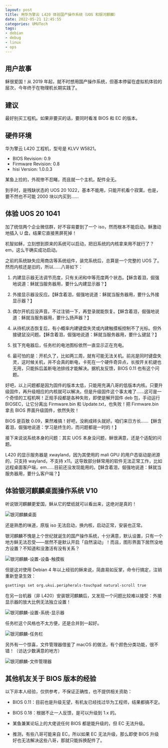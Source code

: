 ```yaml
---
layout: post
title: 用华为擎云 L420 体验国产操作系统（UOS 和银河麒麟）
date: 2022-05-21 12:45:55
categories: UMUTech
tags:
- debian
- debug
- linux
- ops
---
```

## 用户故事

稣很爱国！从 2019 年起，就不时想用国产操作系统，但基本停留在虚拟机体验的层次，今年终于在物理机长期实践了。

## 建议

最好别买工程机。如果非要买的话，要同时看准 BIOS 和 EC 的版本。

## 硬件环境

华为擎云 L420 工程机，型号是 KLVV W5821。

- BIOS Revision: 0.9
- Firmware Revision: 0.8
- hisi Version: 1.0.0.3

某鱼上捡的，外观惨不忍睹，而且就一个主机，配件全无。

到手时，是残缺状态的 UOS 20 1022，基本不能用，只能开机看个寂寞。也是，要不然也不可能 2000 块以内买到……

## 体验 UOS 20 1041

加了统信两个企业微信群，好不容易要到了一个 iso，然而根本不能启动。稣激动地插入 U 盘，结果它直接黑屏死掉！

机智如稣，立刻想到原来的系统可以启动，把旧系统的内核拿来用不就行了？em，这么干确实成功启动。

之前的系统缺失应用商店等系统组件，装完系统后，总算是一个完整的 UOS 了。然而内核还是旧的，所以……八哥如下：

1. 内建显示器无法调节亮度，只有关闭和中等亮度两个状态。【稣含着泪，倔强地说道：稣就当服务器用，要什么内建显示器？】

2. 外接显示器没反应。【稣含着泪，倔强地说道：稣就当服务器用，要什么外接显示器？】

3. 偶尔开机后没声音。不过注销一下，再登录就能恢复。【稣含着泪，倔强地说道：稣就当服务器用，要什么扬声器？】

4. 从待机状态恢复后，有小概率内建键盘失灵或内建触摸板控制不了光标。但外接键鼠没问题。【稣含着泪，倔强地说道：稣就当服务器用，要什么键鼠？】

5. 拔下充电器后，任务栏的电池图标依然一直显示正在充电。

6. 最可怕的是：开机久了，比如两三周，就有可能无法关机。前兆是同时键盘失灵，这时候关机，并不会真的断电，卡死在一个硬件奇异点，长按开关机键也无用，只能拆后盖断电池排线才能解决。据机友反馈，BIOS 0.11 也有这个问题。

好吧，以上问题都是因为固件的版本太低，只能用充满八哥的低版本内核。只要升级固件，再升级相应的内核就可以解决。但是升级固件这个事太难了……这可是一个奇怪的工程机啊！正规手段都是各种失败，即使是解开固件 deb 包，手动运行 BIOSEC，让它分离出 Firmware.bin 和 Update.txt，也失败！把 Firmware.bin 拿去 BIOS 界面升级固件，依然失败！

BIOS 是百敖 0.09，果然难搞！好吧，没刷成砖头就好。咱们来日方长……【稣含着泪，倔强地说道：学习是终生的，而问题都是一时的！】

接下来说说系统本身的问题：其实 UOS 本身没问题，稣很满意，还是个适配的问题。

L420 的显示服务器是 xwayland，因为其使用的 mali GPU 的用户态驱动是闭源的，只支持 wayland，不支持 x11。这导致部分稣常用的软件无法正常工作，比如远程桌面客户端，em……目前还没发现能用的。【稣含着泪，倔强地说道：稣就当服务器用，要什么客户端？】

## 体验银河麒麟桌面操作系统 V10

听说银河麒麟更爱国，稣从它的壁纸就可以看出来，这绝对是真的！

![银河麒麟桌面](/images/20220521-desktop.jpg)

还是熟悉的味道，原版 iso 无法启动，换内核，启动正常，安装也正常。

银河麒麟不愧是上个世纪就诞生的国产操作系统，十分满意，默认设置，只有一个地方稣无法忍受——居然不是默认开启「自然滚动」！而且，图形界面下居然没地方设置？不知道和没激活有没有关系？

![银河麒麟-设置-设备-触摸板](/images/20220521-touchpad.png)

但是这对使用 Debian 4 年以上经验的稣来说，简直易如反掌，命令行搞定，注销重新登录生效：

```sh
gsettings set org.ukui.peripherals-touchpad natural-scroll true
```

在另一台机器（非 L420）安装银河麒麟后，又发现一个问题比较难以接受：外接显示器的放大比例无法独立设置！

![银河麒麟-设置-系统-显示器](/images/20220521-display.png)

任务栏这个风格也不太方便，还是合并到一起好。

![银河麒麟-任务栏](/images/20220521-taskbar.png)

另外有一个惊喜，文件管理器借鉴了 macOS 的做法，有个颜色分类功能，很不错！（访达少数满意的地方）

![银河麒麟-文件管理器](/images/20220521-finder.png)

## 其他机友关于 BIOS 版本的经验

以下非本人经验，仅供参考，不保证正确性，也不提供相关资助：

- BIOS 0.11：目前也是升级无望，有机友已经找过华为工程师，结果都搞不定。

- BIOS 0.18：根据不止一人反馈，是可以升级到 1.x 的。

- 某鱼兼某论坛上的大佬说任何 BIOS 都是能升级的，但 EC 无法升级。

- 推测，有些八哥可能来自 EC，所以如果 EC 无法升级，那么即使 BIOS 升级好也无法解决这些八哥，那就只能拆换配件了。
